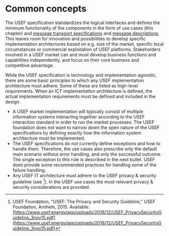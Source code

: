 # Common concepts

The USEF specification standardizes the logical interfaces and defines the minimum functionality of the components in the form of use cases (this chapter) and [message transport specifications](../appendix/message-transport-mechanism.md) and [message descriptions](../message-descriptions/scope.md).
This leaves room for innovation and possibilities to develop specific implementation architectures based on e.g. size of the market, specific local circumstances or commercial exploitation of USEF platforms.
Stakeholders involved in a USEF market can and must develop business functions and capabilities independently, and focus on their core business and competitive advantage.

While the USEF specification is technology and implementation agnostic, there are some basic principles to which any USEF implementation architecture must adhere.
Some of these are listed as high-level requirements.
When an ICT implementation architecture is defined, the actual implementation requirements must be defined and included in the design.

- A USEF market implementation will typically consist of multiple information systems interacting together according to the USEF interaction standard in order to run the market processes.
The USEF foundation does not want to narrow down the open nature of the USEF specifications by defining exactly how the information system architecture must be implemented.
- The USEF specifications do not currently define exceptions and how to handle them.
Therefore, the use cases also prescribe only the default main scenario without error handling, and only the successful outcome.
The single exception to this rule is described in the next bullet.
USEF does provide some recommended practices for handling some of the failure handling.
- Any USEF IT architecture must adhere to the USEF privacy & security guideline (see [^B5]).
In the USEF use cases the most relevant privacy & security considerations are provided.

[^B5]: USEF Foundation, "USEF: The Privacy and Security Guideline," USEF Foundation, Arnhem, 2015. Available: [https://www.usef.energy/app/uploads/2016/12/USEF_PrivacySecurityGuideline_3nov15.pdf](https://www.usef.energy/app/uploads/2016/12/USEF_PrivacySecurityGuideline_3nov15.pdf)
